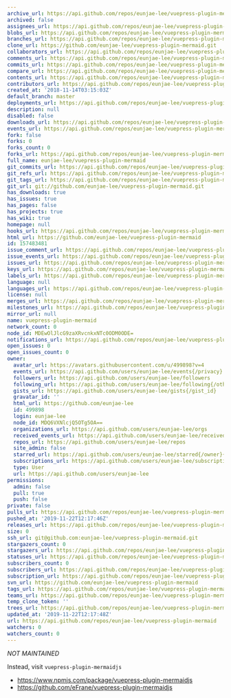 ```yaml
---
archive_url: https://api.github.com/repos/eunjae-lee/vuepress-plugin-mermaid/{archive_format}{/ref}
archived: false
assignees_url: https://api.github.com/repos/eunjae-lee/vuepress-plugin-mermaid/assignees{/user}
blobs_url: https://api.github.com/repos/eunjae-lee/vuepress-plugin-mermaid/git/blobs{/sha}
branches_url: https://api.github.com/repos/eunjae-lee/vuepress-plugin-mermaid/branches{/branch}
clone_url: https://github.com/eunjae-lee/vuepress-plugin-mermaid.git
collaborators_url: https://api.github.com/repos/eunjae-lee/vuepress-plugin-mermaid/collaborators{/collaborator}
comments_url: https://api.github.com/repos/eunjae-lee/vuepress-plugin-mermaid/comments{/number}
commits_url: https://api.github.com/repos/eunjae-lee/vuepress-plugin-mermaid/commits{/sha}
compare_url: https://api.github.com/repos/eunjae-lee/vuepress-plugin-mermaid/compare/{base}...{head}
contents_url: https://api.github.com/repos/eunjae-lee/vuepress-plugin-mermaid/contents/{+path}
contributors_url: https://api.github.com/repos/eunjae-lee/vuepress-plugin-mermaid/contributors
created_at: '2018-11-14T03:15:03Z'
default_branch: master
deployments_url: https://api.github.com/repos/eunjae-lee/vuepress-plugin-mermaid/deployments
description: null
disabled: false
downloads_url: https://api.github.com/repos/eunjae-lee/vuepress-plugin-mermaid/downloads
events_url: https://api.github.com/repos/eunjae-lee/vuepress-plugin-mermaid/events
fork: false
forks: 0
forks_count: 0
forks_url: https://api.github.com/repos/eunjae-lee/vuepress-plugin-mermaid/forks
full_name: eunjae-lee/vuepress-plugin-mermaid
git_commits_url: https://api.github.com/repos/eunjae-lee/vuepress-plugin-mermaid/git/commits{/sha}
git_refs_url: https://api.github.com/repos/eunjae-lee/vuepress-plugin-mermaid/git/refs{/sha}
git_tags_url: https://api.github.com/repos/eunjae-lee/vuepress-plugin-mermaid/git/tags{/sha}
git_url: git://github.com/eunjae-lee/vuepress-plugin-mermaid.git
has_downloads: true
has_issues: true
has_pages: false
has_projects: true
has_wiki: true
homepage: null
hooks_url: https://api.github.com/repos/eunjae-lee/vuepress-plugin-mermaid/hooks
html_url: https://github.com/eunjae-lee/vuepress-plugin-mermaid
id: 157483481
issue_comment_url: https://api.github.com/repos/eunjae-lee/vuepress-plugin-mermaid/issues/comments{/number}
issue_events_url: https://api.github.com/repos/eunjae-lee/vuepress-plugin-mermaid/issues/events{/number}
issues_url: https://api.github.com/repos/eunjae-lee/vuepress-plugin-mermaid/issues{/number}
keys_url: https://api.github.com/repos/eunjae-lee/vuepress-plugin-mermaid/keys{/key_id}
labels_url: https://api.github.com/repos/eunjae-lee/vuepress-plugin-mermaid/labels{/name}
language: null
languages_url: https://api.github.com/repos/eunjae-lee/vuepress-plugin-mermaid/languages
license: null
merges_url: https://api.github.com/repos/eunjae-lee/vuepress-plugin-mermaid/merges
milestones_url: https://api.github.com/repos/eunjae-lee/vuepress-plugin-mermaid/milestones{/number}
mirror_url: null
name: vuepress-plugin-mermaid
network_count: 0
node_id: MDEwOlJlcG9zaXRvcnkxNTc0ODM0ODE=
notifications_url: https://api.github.com/repos/eunjae-lee/vuepress-plugin-mermaid/notifications{?since,all,participating}
open_issues: 0
open_issues_count: 0
owner:
  avatar_url: https://avatars.githubusercontent.com/u/499898?v=4
  events_url: https://api.github.com/users/eunjae-lee/events{/privacy}
  followers_url: https://api.github.com/users/eunjae-lee/followers
  following_url: https://api.github.com/users/eunjae-lee/following{/other_user}
  gists_url: https://api.github.com/users/eunjae-lee/gists{/gist_id}
  gravatar_id: ''
  html_url: https://github.com/eunjae-lee
  id: 499898
  login: eunjae-lee
  node_id: MDQ6VXNlcjQ5OTg5OA==
  organizations_url: https://api.github.com/users/eunjae-lee/orgs
  received_events_url: https://api.github.com/users/eunjae-lee/received_events
  repos_url: https://api.github.com/users/eunjae-lee/repos
  site_admin: false
  starred_url: https://api.github.com/users/eunjae-lee/starred{/owner}{/repo}
  subscriptions_url: https://api.github.com/users/eunjae-lee/subscriptions
  type: User
  url: https://api.github.com/users/eunjae-lee
permissions:
  admin: false
  pull: true
  push: false
private: false
pulls_url: https://api.github.com/repos/eunjae-lee/vuepress-plugin-mermaid/pulls{/number}
pushed_at: '2019-11-22T12:17:46Z'
releases_url: https://api.github.com/repos/eunjae-lee/vuepress-plugin-mermaid/releases{/id}
size: 0
ssh_url: git@github.com:eunjae-lee/vuepress-plugin-mermaid.git
stargazers_count: 0
stargazers_url: https://api.github.com/repos/eunjae-lee/vuepress-plugin-mermaid/stargazers
statuses_url: https://api.github.com/repos/eunjae-lee/vuepress-plugin-mermaid/statuses/{sha}
subscribers_count: 0
subscribers_url: https://api.github.com/repos/eunjae-lee/vuepress-plugin-mermaid/subscribers
subscription_url: https://api.github.com/repos/eunjae-lee/vuepress-plugin-mermaid/subscription
svn_url: https://github.com/eunjae-lee/vuepress-plugin-mermaid
tags_url: https://api.github.com/repos/eunjae-lee/vuepress-plugin-mermaid/tags
teams_url: https://api.github.com/repos/eunjae-lee/vuepress-plugin-mermaid/teams
temp_clone_token: ''
trees_url: https://api.github.com/repos/eunjae-lee/vuepress-plugin-mermaid/git/trees{/sha}
updated_at: '2019-11-22T12:17:48Z'
url: https://api.github.com/repos/eunjae-lee/vuepress-plugin-mermaid
watchers: 0
watchers_count: 0
---
```


*NOT MAINTAINED*

Instead, visit `vuepress-plugin-mermaidjs`

- https://www.npmjs.com/package/vuepress-plugin-mermaidjs
- https://github.com/eFrane/vuepress-plugin-mermaidjs
